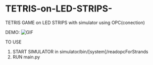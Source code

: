 # TETRIS-on-LED-STRIPS-
TETRIS GAME on LED STRIPS with simulator using OPC(conection)



DEMO:
![GIF](https://github.com/QwakDev/TETRIS-on-LED-STRIPS-/assets/130720687/7df27955-c27e-4da8-b162-580eb7e5a981)

TO USE
1. START SIMULATOR in simulator/bin/[system]/readopcForStrands
2. RUN main.py
